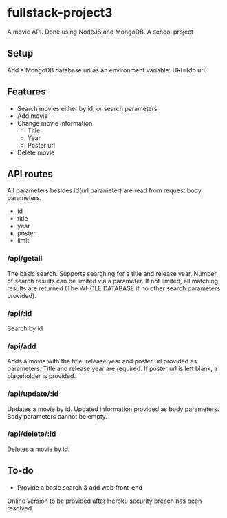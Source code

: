 # fullstack-project3
 A movie API. Done using NodeJS and MongoDB. A school project

 ## Setup
 Add a MongoDB database uri as an environment variable: URI=(db uri)

 ## Features
 * Search movies either by id, or search parameters
 * Add movie
 * Change movie information
   * Title
   * Year
   * Poster url
 * Delete movie
 
 ## API routes
 All parameters besides id(url parameter) are read from request body parameters.
 * id
 * title
 * year
 * poster
 * limit

 ### /api/getall
 The basic search. Supports searching for a title and release year. Number of search results can be limited via a parameter. If not limited, all matching results are returned (The WHOLE DATABASE if no other search parameters provided).

 ### /api/:id
 Search by id

 ### /api/add
 Adds a movie with the title, release year and poster url provided as parameters. Title and release year are required. If poster url is left blank, a placeholder is provided.

 ### /api/update/:id
 Updates a movie by id. Updated information provided as body parameters. Body parameters cannot be empty.

 ### /api/delete/:id
 Deletes a movie by id.

 ## To-do
 * Provide a basic search & add web front-end
 
 Online version to be provided after Heroku security breach has been resolved.